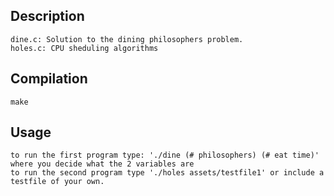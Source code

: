 
## Description
	dine.c: Solution to the dining philosophers problem. 
	holes.c: CPU sheduling algorithms 

## Compilation
	make

## Usage 
	to run the first program type: './dine (# philosophers) (# eat time)' where you decide what the 2 variables are
	to run the second program type './holes assets/testfile1' or include a testfile of your own. 
